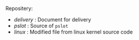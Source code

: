 Repositery:

- *delivery* : Document for delivery
- *pslot*    : Source of ```pslot```
- *linux*    : Modified file from linux kernel source code

